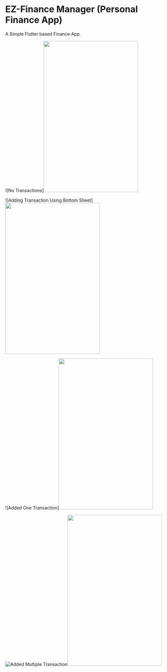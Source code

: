 # EZ-Finance Manager (Personal Finance App)

A  Simple Flutter based Finance App.

![No Transactions]<img src="https://i.imgur.com/CcfYiwi.jpg" width="300" height="480">

![Adding Transaction Using Bottom Sheet]<img src="https://i.imgur.com/uI2e3lN.jpg" width="300" height="480">


![Added One Transaction]<img src="https://i.imgur.com/RtAoLEJ.jpg" width="300" height="480">


![Added Multiple Transaction]()<img src="https://i.imgur.com/gIb49Vl.jpg" width="300" height="480">


